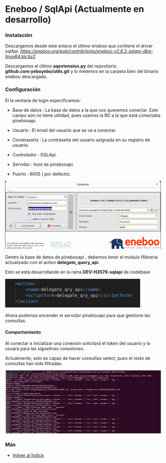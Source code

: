 # Eneboo / SqlApi (Actualmente en desarrollo)
### Instalación

Descargamos desde este enlace el último eneboo que contiene el driver sqlApi.
*https://eneboo.org/pub/contrib/tests/eneboo-v2.6.2-sqlapi-dba-linux64.tar.bz2*

Descargamos el último **aqextension.py** del repositorio **github.com:yeboyebo/utils.git** y lo metemos en la carpeta bien del binario eneboo descargado.


### Configuración

El la ventana de login especificamos:
- Base de datos : La base de datos a la que nos queremos conectar. Este campo aún no tiene utilidad, pues usamos la BD a la que está conectaba pinebooapi.

- Usuario : El email del usuario que se va a conectar.
- Constraseña : La contraseña del usuario asignada en su registro de usuario.
- Controlador : SQLApi.
- Servidor : host de pinebooapi.
- Puerto : 8005 ( por defecto).

![Alt text](login_sqlapi.png)

Dentro la base de datos de pinebooapi , debemos tener el módulo fllibreria actualizado con el action __delegate_query_api__.

Esto se está desarrollando en la rama __DEV-H3579-sqlapi__ de codebase

![Alt text](delegate_query_api.png)

Ahora podemos encender el servidor pinebooapi para que gestione las consultas.


#### Comportamiento

Al conectar e inicializar una conexión solicitará el token del usuario y lo usuará para las sigueitnes conexiones.

Actualmente,  solo es capaz de hacer consultas select, pues el resto de consultas han sido filtradas.

![Alt text](consola_sqlapi.png)


### Más

- [Volver al Índice](./index.md)